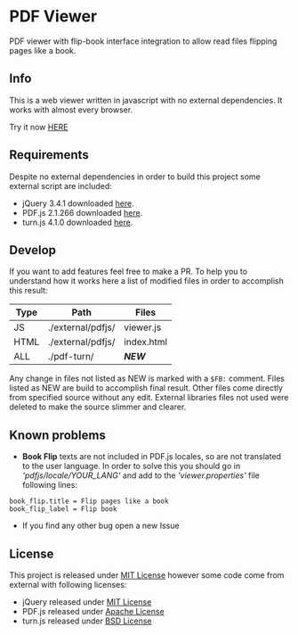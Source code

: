# PDF Viewer
PDF viewer with flip-book interface integration to allow read files flipping pages like a book.

## Info
This is a web viewer written in javascript with no external dependencies. It works with almost every browser.

Try it now [HERE](https://azisanw19.github.io/pdf-viewer/)

## Requirements
Despite no external dependencies in order to build this project some external script are included:

* jQuery 3.4.1 downloaded [here](https://jquery.com/download/).
* PDF.js 2.1.266 downloaded [here](https://mozilla.github.io/pdf.js/getting_started/#download).
* turn.js 4.1.0 downloaded [here](http://www.turnjs.com/).

## Develop
If you want to add features feel free to make a PR.
To help you to understand how it works here a list of modified files in order to accomplish this result:

| Type | Path | Files |
| --- | --- | --- |
| JS |  ./external/pdfjs/ | viewer.js  |
| HTML | ./external/pdfjs/ | index.html |
| ALL | ./pdf-turn/ | ***NEW*** |


Any change in files not listed as NEW is marked with a `$FB:` comment. Files listed as NEW are build to accomplish final result.
Other files come directly from specified source without any edit. External libraries files not used were deleted to make the source slimmer and clearer.

## Known problems
* __Book Flip__ texts are not included in PDF.js locales, so are not translated to the user language. In order to solve this you should go in _'pdfjs/locale/YOUR_LANG'_ and add to the _'viewer.properties'_ file following lines:
```
book_flip.title = Flip pages like a book
book_flip_label = Flip book
```
* If you find any other bug open a new Issue

## License
This project is released under [MIT License](https://github.com/RaffaeleMorganti/pdf-viewer/blob/master/LICENSE) however some code come from external with following licenses:

* jQuery released under [MIT License](https://github.com/jquery/jquery/blob/master/LICENSE.txt)
* PDF.js released under [Apache License](https://github.com/mozilla/pdf.js/blob/master/LICENSE)
* turn.js released under [BSD License](https://github.com/blasten/turn.js/blob/master/license.txt)
